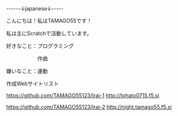 ------↓japanese↓-----

こんにちは！私はTAMAGO55です！

私は主にScratchで活動しています。

好きなこと：プログラミング

　　　　　　作曲

嫌いなこと：運動

作成Webサイトリスト

https://github.com/TAMAGO55123/Irai-1
http://tohato0715.f5.si

https://github.com/TAMAGO55123/Irai-2
http://night.tamago55.f5.si

